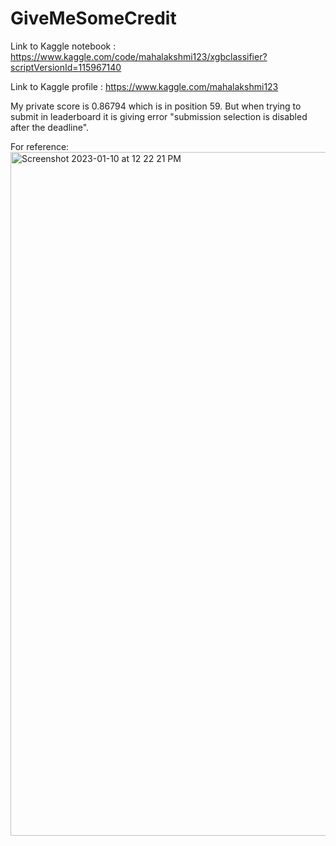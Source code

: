 # GiveMeSomeCredit

Link to Kaggle notebook : https://www.kaggle.com/code/mahalakshmi123/xgbclassifier?scriptVersionId=115967140

Link to Kaggle profile : https://www.kaggle.com/mahalakshmi123

My private score is 0.86794 which is in position 59. But when trying to submit in leaderboard it is giving error "submission selection is disabled after the deadline".

For reference:
<img width="1094" alt="Screenshot 2023-01-10 at 12 22 21 PM" src="https://user-images.githubusercontent.com/36723624/211642561-fe2a77f7-7f3b-4b98-97ae-2539a6a4a22a.png">
